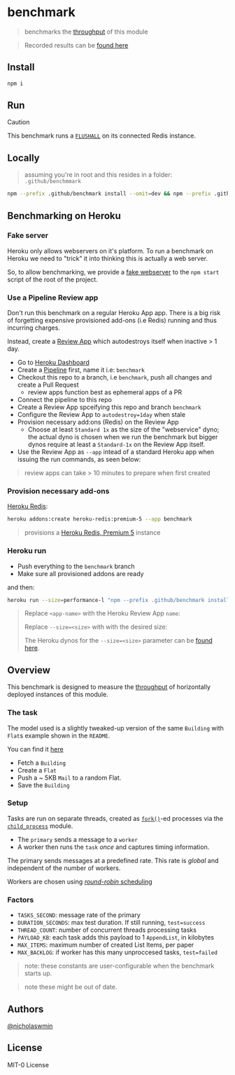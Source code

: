 # benchmark

> benchmarks the [throughput][throughput] of this module

> Recorded results can be [found here][results]

## Install

```bash
npm i
```

## Run

> [!CAUTION]
> This benchmark runs a [`FLUSHALL`][flushall] on its connected Redis instance.

## Locally

> assuming you're in root and this resides in a folder: `.github/benchmmark`

```bash
npm --prefix .github/benchmark install --omit=dev && npm --prefix .github/benchmark start
```

## Benchmarking on Heroku

### Fake server

Heroku only allows webservers on it's platform. To run a benchmark on Heroku
we need to "trick" it into thinking this is actually a web server.

So, to allow benchmarking, we provide a [fake webserver][fake-server]
to the `npm start` script of the root of the project.

### Use a Pipeline Review app

Don't run this benchmark on a regular Heroku App app.
There is a big risk of forgetting expensive provisioned add-ons (i.e Redis)
running and thus incurring charges.

Instead, create a [Review App][review-app] which autodestroys itself
when inactive > 1 day.

- Go to [Heroku Dashboard][heroku-dash]
- Create a [Pipeline][pipeline] first, name it i.e: `benchmark`
- Checkout this repo to a branch, i.e `benchmark`, push all changes
  and create a Pull Request
  - review apps function best as ephemeral apps of a PR
- Connect the pipeline to this repo
- Create a Review App spceifying this repo and branch `benchmark`
- Configure the Review App to `autodestroy=1day` when stale
- Provision necessary add:ons (Redis) on the Review App
  - Choose at least `Standard 1x` as the size of the "webservice" dyno;
    the actual dyno is chosen when we run the benchmark but bigger dynos
    require at least a `Standard-1x` on the Review App itself.
- Use the Review App as `--app` intead of a standard Heroku app when issuing
  the run commands, as seen below:

> review apps can take > 10 minutes to prepare when first created

### Provision necessary add-ons

[Heroku Redis][heroku-redis]:

```bash
heroku addons:create heroku-redis:premium-5 --app benchmark
```

> provisions a [Heroku Redis, Premium 5][redis-plans] instance

### Heroku run

- Push everything to the `benchmark` branch
- Make sure all provisioned addons are ready

and then:

```bash
heroku run --size=performance-l "npm --prefix .github/benchmark install --omit=dev  && npm --prefix .github/benchmark start" --app benchmark
```

> Replace `<app-name>` with the Heroku Review App `name`:
>
> Replace `--size=<size>` with with the desired size:
>
> The Heroku dynos for the `--size=<size>` parameter can be [found here][dynos].

## Overview

This benchmark is designed to measure the [throughput][throughput]
of horizontally deployed instances of this module.

### The task

The model used is a slightly tweaked-up version of the same `Building` with
`Flat`s example shown in the `README`.

You can find it [here][test-data]

- Fetch a `Building`
- Create a `Flat`
- Push a ~ 5KB `Mail` to a random Flat.
- Save the `Building`

### Setup

Tasks are run on separate threads, created as [`fork()`][fork]-ed processes via
the [`child_process`][child_process] module.

- The `primary` sends a message to a `worker`
- A worker then runs the `task` *once* and captures timing information.

The primary sends messages at a predefined rate.
This rate is *global* and independent of the number of workers.

Workers are chosen using [*round-robin* scheduling][round-robin]

### Factors

- `TASKS_SECOND`: message rate of the primary
- `DURATION_SECONDS`: max test duration. If still running, `test=success`
- `THREAD_COUNT`: number of concurrent threads processing tasks
- `PAYLOAD_KB`: each task adds this payload to 1 `AppendList`, in kilobytes
- `MAX_ITEMS`: maximum number of created List Items, per paper
- `MAX_BACKLOG`: if worker has this many unproccesed tasks, `test=failed`

> note: these constants are user-configurable when the benchmark starts up.

> note these might be out of date.

## Authors

[@nicholaswmin][nicholaswmin]

## License

MIT-0 License

[round-robin]: https://en.wikipedia.org/wiki/Round-robin_scheduling
[child_process]: https://nodejs.org/api/child_process.html
[fork]: https://nodejs.org/api/child_process.html#child_processforkmodulepath-args-options
[nicholaswmin]: https://github.com/nicholaswmin
[flushall]: https://redis.io/docs/latest/commands/flushall/
[throughput]: https://en.wikipedia.org/wiki/Network_throughput
[dynos]: https://devcenter.heroku.com/articles/limits#dynos
[fake-server]: bench/fake-server.js
[test-data]: /test/util/model/index.js
[results]: results/
[heroku-dash]: https://dashboard.heroku.com/apps
[heroku-redis]: https://devcenter.heroku.com/articles/heroku-redis
[redis-plans]: https://elements.heroku.com/addons/heroku-redis#pricing
[review-app]: https://devcenter.heroku.com/articles/github-integration-review-apps
[pipeline]: https://devcenter.heroku.com/articles/pipelines
